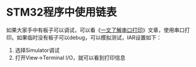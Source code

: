 # STM32程序中使用链表
如果大家手中有板子可以调试，可以看《[一文了解串口打印](https://mp.weixin.qq.com/s?__biz=MzIxNTg1NzQwMQ==&mid=2247485143&idx=1&sn=4dcae7a3d89b5c6d05c22c8802d2d4a7&chksm=9790a741a0e72e57d9109aa4b95801ecdf1bc35c2e500ade8b8c7dd904510c31458694680b10&scene=21#wechat_redirect)》文章，使用串口打印。如果临时没有板子可以debug，可以模拟测试，IAR设置如下：

1. 选择Simulator调试
2. 打开View->Terminal I/O，就可以看到打印信息